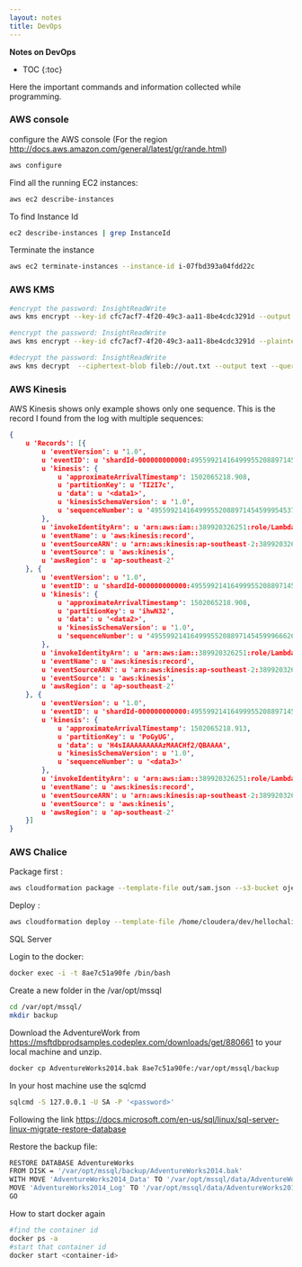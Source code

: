```yaml
---
layout: notes 
title: DevOps
---
```

**Notes on DevOps**

* TOC
{:toc}

Here the important commands and information collected while programming. 

### AWS console

configure the AWS console (For the region  http://docs.aws.amazon.com/general/latest/gr/rande.html)

```bash
aws configure
```

Find all the running EC2 instances:

```bash
aws ec2 describe-instances
```

To find Instance Id

```bash
ec2 describe-instances | grep InstanceId
```

Terminate the instance 

```bash
aws ec2 terminate-instances --instance-id i-07fbd393a04fdd22c
```

### AWS KMS

```bash
#encrypt the password: InsightReadWrite
aws kms encrypt --key-id cfc7acf7-4f20-49c3-aa11-8be4cdc3291d --output text --query CiphertextBlob --plaintext InsightReadWrite

#encrypt the password: InsightReadWrite
aws kms encrypt --key-id cfc7acf7-4f20-49c3-aa11-8be4cdc3291d --plaintext fileb://test.txt --output text | base64 --decode > out.txt

#decrypt the password: InsightReadWrite
aws kms decrypt  --ciphertext-blob fileb://out.txt --output text --query Plaintext | base64 --decode
```

### AWS Kinesis

AWS Kinesis shows only example shows only one sequence. This is the record I found from the log with multiple sequences:

```json
{
    u 'Records': [{
        u 'eventVersion': u '1.0',
        u 'eventID': u 'shardId-000000000000:49559921416499955208897145459995453707469374714070171650',
        u 'kinesis': {
            u 'approximateArrivalTimestamp': 1502065218.908,
            u 'partitionKey': u 'TI2I7c',
            u 'data': u '<data1>',
            u 'kinesisSchemaVersion': u '1.0',
            u 'sequenceNumber': u '49559921416499955208897145459995453707469374714070171650'
        },
        u 'invokeIdentityArn': u 'arn:aws:iam::389920326251:role/Lambda-execution-role-Uat',
        u 'eventName': u 'aws:kinesis:record',
        u 'eventSourceARN': u 'arn:aws:kinesis:ap-southeast-2:389920326251:stream/ticketing-uat',
        u 'eventSource': u 'aws:kinesis',
        u 'awsRegion': u 'ap-southeast-2'
    }, {
        u 'eventVersion': u '1.0',
        u 'eventID': u 'shardId-000000000000:49559921416499955208897145459996662633288989343244877826',
        u 'kinesis': {
            u 'approximateArrivalTimestamp': 1502065218.908,
            u 'partitionKey': u 'ihwN32',
            u 'data': u '<data2>',
            u 'kinesisSchemaVersion': u '1.0',
            u 'sequenceNumber': u '49559921416499955208897145459996662633288989343244877826'
        },
        u 'invokeIdentityArn': u 'arn:aws:iam::389920326251:role/Lambda-execution-role-Uat',
        u 'eventName': u 'aws:kinesis:record',
        u 'eventSourceARN': u 'arn:aws:kinesis:ap-southeast-2:389920326251:stream/ticketing-uat',
        u 'eventSource': u 'aws:kinesis',
        u 'awsRegion': u 'ap-southeast-2'
    }, {
        u 'eventVersion': u '1.0',
        u 'eventID': u 'shardId-000000000000:49559921416499955208897145460000289410747833230768996354',
        u 'kinesis': {
            u 'approximateArrivalTimestamp': 1502065218.913,
            u 'partitionKey': u 'PoGyUG',
            u 'data': u 'H4sIAAAAAAAAAzMAACHf2/QBAAAA',
            u 'kinesisSchemaVersion': u '1.0',
            u 'sequenceNumber': u '<data3>'
        },
        u 'invokeIdentityArn': u 'arn:aws:iam::389920326251:role/Lambda-execution-role-Uat',
        u 'eventName': u 'aws:kinesis:record',
        u 'eventSourceARN': u 'arn:aws:kinesis:ap-southeast-2:389920326251:stream/ticketing-uat',
        u 'eventSource': u 'aws:kinesis',
        u 'awsRegion': u 'ap-southeast-2'
    }]
}
```

### AWS Chalice

Package first :

```bash
aws cloudformation package --template-file out/sam.json --s3-bucket ojemr --output-template-file pkg.yaml
```

Deploy :

```bash
aws cloudformation deploy --template-file /home/cloudera/dev/hellochalice/pkg.yaml --stack-name hellochalice --capabilities CAPABILITY_IAM
```

SQL Server

Login to the docker:

```bash
docker exec -i -t 8ae7c51a90fe /bin/bash
```

Create a new folder in the /var/opt/mssql

```bash
cd /var/opt/mssql/
mkdir backup
```

Download the AdventureWork from https://msftdbprodsamples.codeplex.com/downloads/get/880661 to your local machine and unzip.

```bash
docker cp AdventureWorks2014.bak 8ae7c51a90fe:/var/opt/mssql/backup
```

In your host machine use the sqlcmd

```bash
sqlcmd -S 127.0.0.1 -U SA -P '<password>'
```

Following the link https://docs.microsoft.com/en-us/sql/linux/sql-server-linux-migrate-restore-database

Restore the backup file:

```bash
RESTORE DATABASE AdventureWorks
FROM DISK = '/var/opt/mssql/backup/AdventureWorks2014.bak'
WITH MOVE 'AdventureWorks2014_Data' TO '/var/opt/mssql/data/AdventureWorks2014_Data.mdf',
MOVE 'AdventureWorks2014_Log' TO '/var/opt/mssql/data/AdventureWorks2014_Log.ldf'
GO
```

How to start docker again

```bash
#find the container id
docker ps -a
#start that container id
docker start <container-id>
```
<!--stackedit_data:
eyJoaXN0b3J5IjpbLTU3NDc5MTM5N119
-->